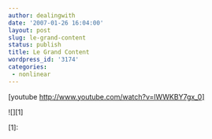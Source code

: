 ```yaml
---
author: dealingwith
date: '2007-01-26 16:04:00'
layout: post
slug: le-grand-content
status: publish
title: Le Grand Content
wordpress_id: '3174'
categories:
 - nonlinear
---
```


[youtube http://www.youtube.com/watch?v=lWWKBY7gx_0]

![][1]

   [1]:

